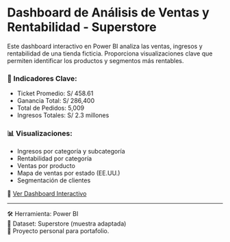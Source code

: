 # Dashboard de Análisis de Ventas y Rentabilidad - Superstore

Este dashboard interactivo en Power BI analiza las ventas, ingresos y rentabilidad de una tienda ficticia. Proporciona visualizaciones clave que permiten identificar los productos y segmentos más rentables.

### 🧮 Indicadores Clave:
- Ticket Promedio: S/ 458.61
- Ganancia Total: S/ 286,400
- Total de Pedidos: 5,009
- Ingresos Totales: S/ 2.3 millones

### 📊 Visualizaciones:
- Ingresos por categoría y subcategoría
- Rentabilidad por categoría
- Ventas por producto
- Mapa de ventas por estado (EE.UU.)
- Segmentación de clientes

🔗 [Ver Dashboard Interactivo](https://app.powerbi.com/view?r=eyJrIjoiMmEwMjcwM2UtNTliMy00NzAyLWE2N2ItMzM3ZTNjYTJiNmNkIiwidCI6IjBlMGNiMDYwLTA5YWQtNDlmNS1hMDA1LTY4YjliNDlhYTFmNiIsImMiOjR9)

---

🛠️ Herramienta: Power BI  
📁 Dataset: Superstore (muestra adaptada)  
📌 Proyecto personal para portafolio.
